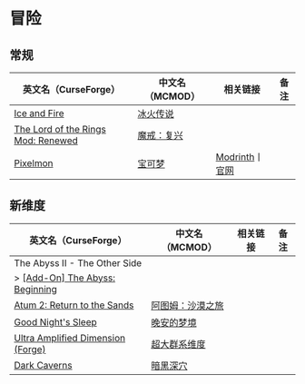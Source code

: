# 冒险

## 常规

| 英文名（CurseForge）                                                                                                 | 中文名（MCMOD）                                    | 相关链接                                                                    | 备注 |
| -------------------------------------------------------------------------------------------------------------------- | -------------------------------------------------- | --------------------------------------------------------------------------- | ---- |
| [Ice and Fire](https://www.curseforge.com/minecraft/mc-mods/ice-and-fire-dragons)                                    | [冰火传说](https://www.mcmod.cn/class/770.html)    |                                                                             |      |
| [The Lord of the Rings Mod: Renewed](https://www.curseforge.com/minecraft/mc-mods/the-lord-of-the-rings-mod-renewed) | [魔戒：复兴](https://www.mcmod.cn/class/2525.html) |                                                                             |      |
| [Pixelmon](https://www.curseforge.com/minecraft/mc-mods/pixelmon)                                                    | [宝可梦](https://www.mcmod.cn/class/1190.html)     | [Modrinth](https://modrinth.com/mod/pixelmon)丨[官网](https://reforged.gg/) |      |

## 新维度

| 英文名（CurseForge）                                                                                       | 中文名（MCMOD）                                         | 相关链接 | 备注 |
| ---------------------------------------------------------------------------------------------------------- | ------------------------------------------------------- | -------- | ---- |
| The Abyss II - The Other Side                                                                              |                                                         |          |      |
| > [[Add-On] The Abyss: Beginning](https://www.curseforge.com/minecraft/mc-mods/add-on-the-abyss-beginning) |                                                         |          |      |
| [Atum 2: Return to the Sands](https://www.curseforge.com/minecraft/mc-mods/atum)                           | [阿图姆：沙漠之旅](https://www.mcmod.cn/class/117.html) |          |      |
| [Good Night's Sleep](https://www.curseforge.com/minecraft/mc-mods/good-nights-sleep)                       | [晚安的梦境](https://www.mcmod.cn/class/471.html)       |          |      |
| [Ultra Amplified Dimension (Forge)](https://www.curseforge.com/minecraft/mc-mods/ultra-amplified-mod)      | [超大群系维度](https://www.mcmod.cn/class/4077.html)    |          |      |
| [Dark Caverns](https://www.curseforge.com/minecraft/mc-mods/dark-caverns)                                  | [暗黑深穴](https://www.mcmod.cn/class/4847.html)        |          |      |
